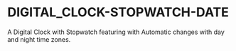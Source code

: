 # DIGITAL_CLOCK-STOPWATCH-DATE
A Digital Clock with Stopwatch featuring with Automatic changes with day and night time zones.
